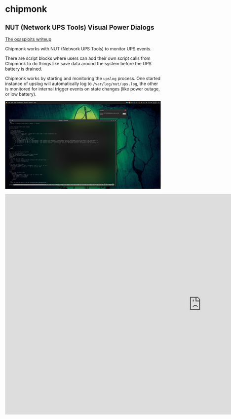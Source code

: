 # chipmonk
## NUT (Network UPS Tools) Visual Power Dialogs

<a href="https://oxasploits.com/posts/chipmonk-nut-network-ups-tools-ups-power-outage-backup-script/">The oxasploits writeup</a>

Chipmonk works with NUT (Network UPS Tools) to monitor UPS events.

There are script blocks where users can add their own script calls from Chipmonk to
do things like save data around the system before the UPS battery is drained.

Chipmonk works by starting and monitoring the `upslog` process.  One started instance
of upslog will automatically log to `/var/log/nut/ups.log`, the other is monitored for
internal trigger events on state changes (like power outage, or low battery).

![Image](https://raw.githubusercontent.com/oxagast/chipmonk/main/demo.png "Demo")

<iframe width="1269" height="714" src="https://www.youtube.com/embed/2XpJRGQN2Kk" title="Chipmonk UPS PoC" frameborder="0" allow="accelerometer; autoplay; clipboard-write; encrypted-media; gyroscope; picture-in-picture" allowfullscreen></iframe>
